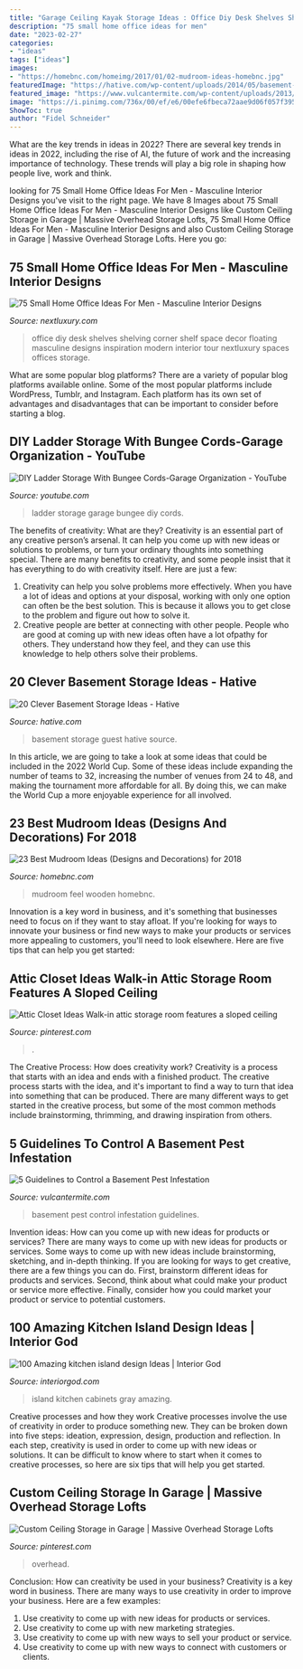 ```yaml
---
title: "Garage Ceiling Kayak Storage Ideas : Office Diy Desk Shelves Shelving Corner Shelf Space Decor Floating Masculine Designs Inspiration Modern Interior Tour Nextluxury Spaces Offices Storage"
description: "75 small home office ideas for men"
date: "2023-02-27"
categories:
- "ideas"
tags: ["ideas"]
images:
- "https://homebnc.com/homeimg/2017/01/02-mudroom-ideas-homebnc.jpg"
featuredImage: "https://hative.com/wp-content/uploads/2014/05/basement-storage-ideas/20-basement-guest-room.jpg"
featured_image: "https://www.vulcantermite.com/wp-content/uploads/2013/01/basement.jpg"
image: "https://i.pinimg.com/736x/00/ef/e6/00efe6fbeca72aae9d06f057f39556e4.jpg"
ShowToc: true
author: "Fidel Schneider"
---
```



What are the key trends in ideas in 2022?
There are several key trends in ideas in 2022, including the rise of AI, the future of work and the increasing importance of technology. These trends will play a big role in shaping how people live, work and think.

	

		
looking for 75 Small Home Office Ideas For Men - Masculine Interior Designs you've visit to the right page. We have 8 Images about 75 Small Home Office Ideas For Men - Masculine Interior Designs like Custom Ceiling Storage in Garage | Massive Overhead Storage Lofts, 75 Small Home Office Ideas For Men - Masculine Interior Designs and also Custom Ceiling Storage in Garage | Massive Overhead Storage Lofts. Here you go:
		
    
## 75 Small Home Office Ideas For Men - Masculine Interior Designs

<img loading=lazy src="http://nextluxury.com/wp-content/uploads/small-home-office-ideas-design-inspiration-with-wall-shelves.jpg" onerror="this.onerror=null;this.src='https://tse3.mm.bing.net/th?id=OIP.NVyN4nrTaOvNVlwHvaCOoAAAAA&amp;pid=15.1';" alt="75 Small Home Office Ideas For Men - Masculine Interior Designs">

_Source: nextluxury.com_

>office diy desk shelves shelving corner shelf space decor floating masculine designs inspiration modern interior tour nextluxury spaces offices storage. 

	

What are some popular blog platforms?
There are a variety of popular blog platforms available online. Some of the most popular platforms include WordPress, Tumblr, and Instagram. Each platform has its own set of advantages and disadvantages that can be important to consider before starting a blog.

    
## DIY Ladder Storage With Bungee Cords-Garage Organization - YouTube

<img loading=lazy src="https://i.ytimg.com/vi/phQ66j_64X8/maxresdefault.jpg" onerror="this.onerror=null;this.src='https://tse3.mm.bing.net/th?id=OIP.SddLLz81zI02mQDyxq6akAHaEK&amp;pid=15.1';" alt="DIY Ladder Storage With Bungee Cords-Garage Organization - YouTube">

_Source: youtube.com_

>ladder storage garage bungee diy cords. 

	

The benefits of creativity: What are they?
Creativity is an essential part of any creative person’s arsenal. It can help you come up with new ideas or solutions to problems, or turn your ordinary thoughts into something special. There are many benefits to creativity, and some people insist that it has everything to do with creativity itself. Here are just a few: 
1) Creativity can help you solve problems more effectively. When you have a lot of ideas and options at your disposal, working with only one option can often be the best solution. This is because it allows you to get close to the problem and figure out how to solve it. 
2) Creative people are better at connecting with other people. People who are good at coming up with new ideas often have a lot ofpathy for others. They understand how they feel, and they can use this knowledge to help others solve their problems.

    
## 20 Clever Basement Storage Ideas - Hative

<img loading=lazy src="https://hative.com/wp-content/uploads/2014/05/basement-storage-ideas/20-basement-guest-room.jpg" onerror="this.onerror=null;this.src='https://tse3.mm.bing.net/th?id=OIP.b7oO10cIyDngqib2eUmWWwHaLG&amp;pid=15.1';" alt="20 Clever Basement Storage Ideas - Hative">

_Source: hative.com_

>basement storage guest hative source. 

	

In this article, we are going to take a look at some ideas that could be included in the 2022 World Cup. Some of these ideas include expanding the number of teams to 32, increasing the number of venues from 24 to 48, and making the tournament more affordable for all. By doing this, we can make the World Cup a more enjoyable experience for all involved.

    
## 23 Best Mudroom Ideas (Designs And Decorations) For 2018

<img loading=lazy src="https://homebnc.com/homeimg/2017/01/02-mudroom-ideas-homebnc.jpg" onerror="this.onerror=null;this.src='https://tse4.mm.bing.net/th?id=OIP.GkATKbz_UB4MGqASFibR9QHaJ4&amp;pid=15.1';" alt="23 Best Mudroom Ideas (Designs and Decorations) for 2018">

_Source: homebnc.com_

>mudroom feel wooden homebnc. 

	

Innovation is a key word in business, and it's something that businesses need to focus on if they want to stay afloat. If you're looking for ways to innovate your business or find new ways to make your products or services more appealing to customers, you'll need to look elsewhere. Here are five tips that can help you get started: 

    
## Attic Closet Ideas Walk-in Attic Storage Room Features A Sloped Ceiling

<img loading=lazy src="https://i.pinimg.com/736x/00/ef/e6/00efe6fbeca72aae9d06f057f39556e4.jpg" onerror="this.onerror=null;this.src='https://tse3.mm.bing.net/th?id=OIP.xxqnvggS2FF3O65lyS53MQHaJ3&amp;pid=15.1';" alt="Attic Closet Ideas Walk-in attic storage room features a sloped ceiling">

_Source: pinterest.com_

>. 

	

The Creative Process: How does creativity work?
Creativity is a process that starts with an idea and ends with a finished product. The creative process starts with the idea, and it's important to find a way to turn that idea into something that can be produced. There are many different ways to get started in the creative process, but some of the most common methods include brainstorming, thrimming, and drawing inspiration from others.

    
## 5 Guidelines To Control A Basement Pest Infestation

<img loading=lazy src="https://www.vulcantermite.com/wp-content/uploads/2013/01/basement.jpg" onerror="this.onerror=null;this.src='https://tse2.mm.bing.net/th?id=OIP.fvTGsVc_ENlu5SrAGtmH5wHaE8&amp;pid=15.1';" alt="5 Guidelines to Control a Basement Pest Infestation">

_Source: vulcantermite.com_

>basement pest control infestation guidelines. 

	

Invention ideas: How can you come up with new ideas for products or services?
There are many ways to come up with new ideas for products or services. Some ways to come up with new ideas include brainstorming, sketching, and in-depth thinking. If you are looking for ways to get creative, there are a few things you can do. First, brainstorm different ideas for products and services. Second, think about what could make your product or service more effective. Finally, consider how you could market your product or service to potential customers.

    
## 100 Amazing Kitchen Island Design Ideas | Interior God

<img loading=lazy src="http://interiorgod.com/wp-content/uploads/2016/05/white-cabinets-gray-island.jpg" onerror="this.onerror=null;this.src='https://tse4.mm.bing.net/th?id=OIP.hhRgtEgHND7MLwaNHIix8QHaJ3&amp;pid=15.1';" alt="100 Amazing kitchen island design Ideas | Interior God">

_Source: interiorgod.com_

>island kitchen cabinets gray amazing. 

	

Creative processes and how they work
Creative processes involve the use of creativity in order to produce something new. They can be broken down into five steps: ideation, expression, design, production and reflection. In each step, creativity is used in order to come up with new ideas or solutions. It can be difficult to know where to start when it comes to creative processes, so here are six tips that will help you get started.

    
## Custom Ceiling Storage In Garage | Massive Overhead Storage Lofts

<img loading=lazy src="https://i.pinimg.com/736x/90/03/87/90038793f25197a2d4e91371943e5c51.jpg" onerror="this.onerror=null;this.src='https://tse4.mm.bing.net/th?id=OIP.iJ334_EJ4iFh_l9h7WQcLQHaHa&amp;pid=15.1';" alt="Custom Ceiling Storage in Garage | Massive Overhead Storage Lofts">

_Source: pinterest.com_

>overhead. 

	

Conclusion: How can creativity be used in your business?
Creativity is a key word in business. There are many ways to use creativity in order to improve your business. Here are a few examples:
1. Use creativity to come up with new ideas for products or services.
2. Use creativity to come up with new marketing strategies.
3. Use creativity to come up with new ways to sell your product or service.
4. Use creativity to come up with new ways to connect with customers or clients.

